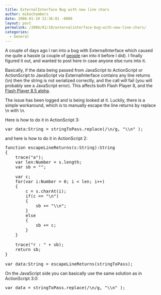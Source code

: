 ```yaml
---
title: ExternalInterface Bug with new line chars
author: mikechambers
date: 2006-01-10 12:36:01 -0800
layout: post
permalink: /2006/01/10/externalinterface-bug-with-new-line-chars/
categories:
  - General
---
```



A couple of days ago I ran into a bug with ExternalInterface which caused me quite a hassle (a couple of [people][1] ran into it before I did). I finally figured it out, and wanted to post here in case anyone else runs into it.  
<!--more-->

  
Basically, if the data being passed from JavaScript to ActionScript or ActionScript to JavaScript via ExternalInterface contains any line returns (\n) then the string is not serialized correctly, and the call will fail (you will probably see a JavaScript error). This affects both Flash Player 8, and the [Flash Player 8.5 alpha][2].

The issue has been logged and is being looked at it. Luckily, there is a simple workaround, which is to manually escape the line returns by replace \n with \\n.

Here is how to do it in ActionScript 3:

<pre>var data:String = stringToPass.replace(/\n/g, "\\n" );</pre>

and here is how to do it in ActionScript 2:

<pre>function escapeLineReturns(s:String):String
{
    trace("a");
    var len:Number = s.length;
    var sb = "";
    
    var c;
    for(var i:Number = 0; i &lt; len; i++)
    {
        c = s.charAt(i);
        if(c == "\n")
        {
            sb += "\\n";
        }
        else
        {
            sb += c;
        }
    }
    
    trace("r : " + sb);
    return sb;
}

var data:String = escapeLineReturns(stringToPass);</pre>

On the JavaScript side you can basically use the same solution as in ActionScript 3.0:

<pre>var data = stringToPass.replace(/\n/g, "\\n" );</pre>

 [1]: http://codinginparadise.org/weblog/2005/12/serious-bug-in-flash-8.html
 [2]: http://labs.macromedia.com/technologies/flashplayer8_5/